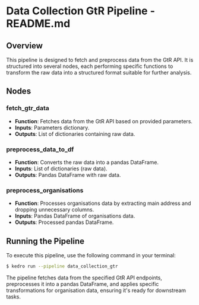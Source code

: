 # Data Collection GtR Pipeline - README.md

## Overview

This pipeline is designed to fetch and preprocess data from the GtR API. It is structured into several nodes, each performing specific functions to transform the raw data into a structured format suitable for further analysis.

## Nodes

### fetch_gtr_data
- **Function**: Fetches data from the GtR API based on provided parameters.
- **Inputs**: Parameters dictionary.
- **Outputs**: List of dictionaries containing raw data.

### preprocess_data_to_df
- **Function**: Converts the raw data into a pandas DataFrame.
- **Inputs**: List of dictionaries (raw data).
- **Outputs**: Pandas DataFrame with raw data.

### preprocess_organisations
- **Function**: Processes organisations data by extracting main address and dropping unnecessary columns.
- **Inputs**: Pandas DataFrame of organisations data.
- **Outputs**: Processed pandas DataFrame.

## Running the Pipeline

To execute this pipeline, use the following command in your terminal:

```bash
$ kedro run --pipeline data_collection_gtr
```

The pipeline fetches data from the specified GtR API endpoints, preprocesses it into a pandas DataFrame, and applies specific transformations for organisation data, ensuring it's ready for downstream tasks.